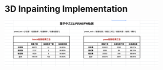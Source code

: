 # 3D Inpainting Implementation
<p align="center">
	<img src="images/nsfwCLIP.png" width="720">
</p>
